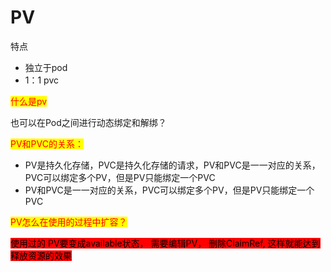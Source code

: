 # PV

特点

* 独立于pod
* 1：1 pvc

<mark style="color:red;">什么是pv</mark>

也可以在Pod之间进行动态绑定和解绑？



<mark style="color:red;">PV和PVC的关系：</mark>

* PV是持久化存储，PVC是持久化存储的请求，PV和PVC是一一对应的关系，PVC可以绑定多个PV，但是PV只能绑定一个PVC
* PV和PVC是一一对应的关系，PVC可以绑定多个PV，但是PV只能绑定一个PVC

<mark style="color:red;">PV怎么在使用的过程中扩容？</mark>



<mark style="background-color:red;">使用过的 PV要变成available状态， 需要编辑PV， 删除ClaimRef, 这样就能达到释放资源的效果</mark>
